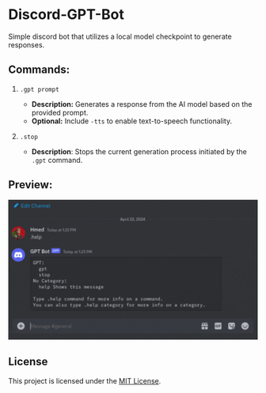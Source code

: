 # Discord-GPT-Bot
Simple discord bot that utilizes a local model checkpoint to generate responses.

## Commands:

1) `.gpt prompt`
   - **Description:** Generates a response from the AI model based on the provided prompt.
   - **Optional:** Include `-tts` to enable text-to-speech functionality.

2) `.stop`
   - **Description**: Stops the current generation process initiated by the `.gpt` command.

## Preview:

![Preview Gif](preview.gif)

## License

This project is licensed under the [MIT License](LICENSE).
